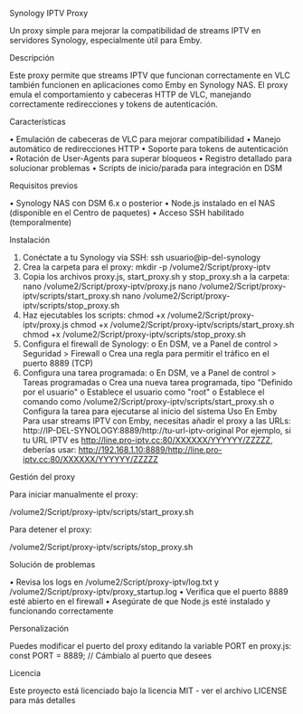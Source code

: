 Synology IPTV Proxy

Un proxy simple para mejorar la compatibilidad de streams IPTV en servidores Synology, especialmente útil para Emby.

Descripción

Este proxy permite que streams IPTV que funcionan correctamente en VLC también funcionen en aplicaciones como Emby en Synology NAS. El proxy emula el comportamiento y cabeceras HTTP de VLC, manejando correctamente redirecciones y tokens de autenticación.

Características

•	Emulación de cabeceras de VLC para mejorar compatibilidad
•	Manejo automático de redirecciones HTTP
•	Soporte para tokens de autenticación
•	Rotación de User-Agents para superar bloqueos
•	Registro detallado para solucionar problemas
•	Scripts de inicio/parada para integración en DSM

Requisitos previos

•	Synology NAS con DSM 6.x o posterior
•	Node.js instalado en el NAS (disponible en el Centro de paquetes)
•	Acceso SSH habilitado (temporalmente)

Instalación
1.	Conéctate a tu Synology vía SSH: 
ssh usuario@ip-del-synology
2.	Crea la carpeta para el proxy: 
mkdir -p /volume2/Script/proxy-iptv
3.	Copia los archivos proxy.js, start_proxy.sh y stop_proxy.sh a la carpeta: 
nano /volume2/Script/proxy-iptv/proxy.js
nano /volume2/Script/proxy-iptv/scripts/start_proxy.sh
nano /volume2/Script/proxy-iptv/scripts/stop_proxy.sh
4.	Haz ejecutables los scripts: 
chmod +x /volume2/Script/proxy-iptv/proxy.js
chmod +x /volume2/Script/proxy-iptv/scripts/start_proxy.sh
chmod +x /volume2/Script/proxy-iptv/scripts/stop_proxy.sh
5.	Configura el firewall de Synology: 
o	En DSM, ve a Panel de control > Seguridad > Firewall
o	Crea una regla para permitir el tráfico en el puerto 8889 (TCP)
6.	Configura una tarea programada: 
o	En DSM, ve a Panel de control > Tareas programadas
o	Crea una nueva tarea programada, tipo "Definido por el usuario"
o	Establece el usuario como "root"
o	Establece el comando como /volume2/Script/proxy-iptv/scripts/start_proxy.sh
o	Configura la tarea para ejecutarse al inicio del sistema
Uso
En Emby
Para usar streams IPTV con Emby, necesitas añadir el proxy a las URLs:
http://IP-DEL-SYNOLOGY:8889/http://tu-url-iptv-original
Por ejemplo, si tu URL IPTV es http://line.pro-iptv.cc:80/XXXXXX/YYYYYY/ZZZZZ, deberías usar:
http://192.168.1.10:8889/http://line.pro-iptv.cc:80/XXXXXX/YYYYYY/ZZZZZ

Gestión del proxy

Para iniciar manualmente el proxy:

/volume2/Script/proxy-iptv/scripts/start_proxy.sh

Para detener el proxy:

/volume2/Script/proxy-iptv/scripts/stop_proxy.sh

Solución de problemas

•	Revisa los logs en /volume2/Script/proxy-iptv/log.txt y /volume2/Script/proxy-iptv/proxy_startup.log
•	Verifica que el puerto 8889 esté abierto en el firewall
•	Asegúrate de que Node.js esté instalado y funcionando correctamente

Personalización

Puedes modificar el puerto del proxy editando la variable PORT en proxy.js:
const PORT = 8889; // Cámbialo al puerto que desees

Licencia

Este proyecto está licenciado bajo la licencia MIT - ver el archivo LICENSE para más detalles

